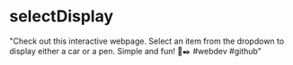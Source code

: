 # selectDisplay
"Check out this interactive webpage. Select an item from the dropdown to display either a car or a pen. Simple and fun! 🚗✒️ #webdev #github"
